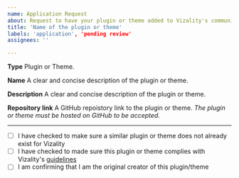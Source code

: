 ```yaml
---
name: Application Request
about: Request to have your plugin or theme added to Vizality's community repository
title: 'Name of the plugin or theme' 
labels: 'application', 'pending review'
assignees: ''

---
```


**Type**
Plugin or Theme.

**Name**
A clear and concise description of the plugin or theme.

**Description**
A clear and concise description of the plugin or theme.

**Repository link**
A GitHub repoistory link to the plugin or theme. *The plugin or theme must be hosted on GitHub to be accepted.*

----

 - [ ] I have checked to make sure a similar plugin or theme does not already exist for Vizality
 - [ ] I have checked to made sure this plugin or theme complies with Vizality's [guidelines](https://github.com/vizality/vizality-community/guidelines)
 - [ ] I am confirming that I am the original creator of this plugin/theme